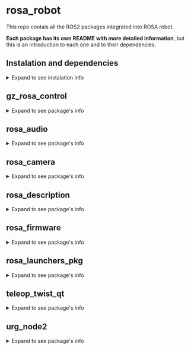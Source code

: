 # rosa_robot
This repo contais all the ROS2 packages integrated into ROSA robot.

**Each package has its own README with more detailed information**, but this is an introduction to each one and to their dependencies.

## Instalation and dependencies
<details>
<summary>Expand to see instalation info</summary>

The firsts steps to work with ROSA are install ROS2 Humble [(click this link to go to the tutorial)](https://docs.ros.org/en/humble/Installation.html), and clone this repository.

    cd
    mkdir rosa_ws
    mkdir src
    cd src
    git clone https://github.com/PabloNH00/rosa_robot.git

Once done, each package has their own dependecies more specified in each README inside them.

As a quick install here are the main dependecies of each one, but it is highly recommended to take a look at the packages READMEs to more info

### gz_rosa_control

    cd rosa_ws
    sudo rosdep init
    rosdep update
    rosdep install --from-paths src/rosa_robot/gz_rosa_control -y --ignore-src

### rosa_audio

For TTS (from [audio_common repository](https://github.com/mgonzs13/audio_common)):

    cd rosa_ws
    sudo apt install portaudio19-dev
    pip3 install -r audio_common/requirements.txt
    rosdep update
    rosdep install --from-paths src/rosa_robot/rosa_audio/TTS --ignore-src -r -y

For STT (from [whisper's page](https://nlpcloud.com/es/how-to-install-and-deploy-whisper-the-best-open-source-alternative-to-google-speech-to-text.html)):

    pip install git+https://github.com/openai/whisper.git
    sudo apt update && sudo apt install ffmpeg

### rosa_camera

To install this package's dependencies it is necessary to follow the [install on ubuntu guide](https://github.com/IntelRealSense/realsense-ros/blob/ros2-master/README.md#installation-on-ubuntu), from the realsense repository.

You need to install librealsense2 to work with the the RGBD camera node. It is a SDK made by realsense, which contains all the libraries to run realsense cameras. It is also guided in the previous link

### rosa_description

    cd rosa_ws
    sudo apt install ros-humble-navigation2 ros-humble-nav2-bringup
    sudo apt install ros-humble-slam-toolbox
    rosdep update
    rosdep install -i --from-path src/rosa_robot/rosa_description

### rosa_firmware

    cd rosa_ws
    sudo apt install ros-humble-asio-cmake-module
    rosdep update
    rosdep install --from-paths src/rosa_robot/rosa_firmware -y --ignore-src

### urg_node2

    cd rosa_ws
    rosdep update
    rosdep install -i --from-paths src/rosa_robot/urg_node2

</details>

## gz_rosa_control
<details>
<summary>Expand to see package's info</summary>

[This package](gz_rosa_control/README.md) is only necessary to run ROSA with Gazebo since it contains the omnidirectional plugin for movement in the simulation.
This plugin is already included in the xacro model. 

</details>

## rosa_audio
<details>
<summary>Expand to see package's info</summary>

[This package](rosa_audio/README.md) is made as a demo for the STT and TTS. It uses the [audio_common repository,](https://github.com/mgonzs13/audio_common) which uses eSpeak library to the TTS, and the OpenAI library called Whisper for the STT. 

</details>

## rosa_camera
<details>
<summary>Expand to see package's info</summary>

This is a package fully cloned from a [realsense repository](https://github.com/IntelRealSense/realsense-ros/tree/ros2-master) and used to launch RGBD camera nodes.
To use this it is necessary to strictly follow the installation guide, both the ROS2 package and the realsense library.

</details>

## rosa_description
<details>
<summary>Expand to see package's info</summary>

[This package](rosa_description/README.md) include the xacro model for URDF besides other configuration and launcher files. This is also the main package for navigation and slam, due to its nature linked to the URDF model and its transform tree.

It is composed by differents folders (explained [here](rosa_description/README.md)) with differents requiremets for ROSA to run its functionalities.

</details>

## rosa_firmware
<details>
<summary>Expand to see package's info</summary>

[This package](rosa_firmware/rosa_driver/README.md) contains the firmware for the ESP32 to manage the motors and the rosa_driver node, which connect the firmware data to ROS2 to send it mainly the odometry. It also has a [qt_interface](rosa_firmware/qt_interface/README.md) to visualize the encoder and the ESP32 data.

</details>

## rosa_launchers_pkg
<details>
<summary>Expand to see package's info</summary>

[This package](rosa_launchers_pkg/README.md) is a shortcut to work with ROSA, because it contains six launchers (three for simulation and three for real ROSA) to execute all the main functionalities at once.

**All the processes that these launchers can run can also be runned with the individual launchers from the rest of the packages if the correct combination is done**

**NONE OF THESE LAUNCHERS ARE USED IN THE ROSA MONITOR**

**TO USE THIS LAUNCHERS DEPENDENCIES OF THE OTHER PACKAGES MUST BE INSTALLED**

</details>

## teleop_twist_qt
<details>
<summary>Expand to see package's info</summary>

[This package](teleop_twist_qt/README.md) is a qtcreator application to virtualize a pair of joysticks that publish on the /cmd_vel topic. They have differential and omnidirectional mode of control.

![Image of the gui](teleop_twist_qt/images/teleop_twist_capture.jpg)

</details>

## urg_node2
<details>
<summary>Expand to see package's info</summary>

This is a package obtained from the [Hokuyo GitHub](https://github.com/Hokuyo-aut/urg_node2) to run the UTM-30LX LiDAR. It is modifed like the Hokuyo repository says for a serial connection:

In [urg_node2.launch.py](urg_node2/launch/urg_node2.launch.py)

   config_file_path = os.path.join(
        get_package_share_directory('urg_node2'),
        'config',
        'params_serial.yaml'
    )

In [params_serial.yaml](urg_node2/config/params_serial.yaml)

urg_node2:
  ros__parameters:
    serial_port: '/dev/ttyACM0'
    serial_baud: 115200
    frame_id : 'lidar_sensor_link'

Beside that modifcations, "skip" param in params_serial.yaml is changed to 1. It is because the UTM-30LX capture data at 40Hz and the transform tree has an aproximated value of 20Hz. This param with a value of 1, allows LiDAR to skip a measure and divide by two the frequency. 

</details>

